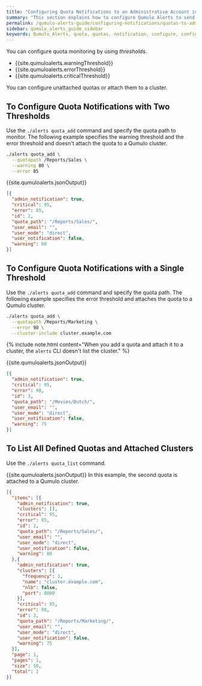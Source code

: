 ```yaml
---
title: "Configuring Quota Notifications to an Administrative Account in Qumulo Alerts"
summary: "This section explains how to configure Qumulo Alerts to send quota notifications from a Qumulo cluster to an administrative account."
permalink: /qumulo-alerts-guide/configuring-notifications/quotas-to-admins.html
sidebar: qumulo_alerts_guide_sidebar
keywords: Qumulo_Alerts, quota, quotas, notification, configure, configuration
---
```


You can configure quota monitoring by using _thresholds_.

* {{site.qumuloalerts.warningThreshold}}
* {{site.qumuloalerts.errorThreshold}}
* {{site.qumuloalerts.criticalThreshold}}

You can configure unattached quotas or attach them to a cluster.

## To Configure Quota Notifications with Two Thresholds
Use the `./alerts quota_add` command and specify the quota path to monitor. The following example specifies the warning threshold and the error threshold and doesn't attach the quota to a Qumulo cluster.

```bash
./alerts quota_add \
  --quotapath /Reports/Sales \
  --warning 80 \
  --error 85
```

{{site.qumuloalerts.jsonOutput}}

```json
[{
  "admin_notification": true,
  "critical": 95,
  "error": 85,
  "id": 2,
  "quota_path": "/Reports/Sales/",
  "user_email": "",
  "user_mode": "direct",
  "user_notification": false,
  "warning": 80
}]
```


## To Configure Quota Notifications with a Single Threshold
Use the `./alerts quota_add` command and specify the quota path. The following example specifies the error threshold and attaches the quota to a Qumulo cluster.

```bash
./alerts quota_add \
  --quotapath /Reports/Marketing \
  --error 90 \
  --cluster-include cluster.example.com
```

{% include note.html content="When you add a quota and attach it to a cluster, the `alerts` CLI doesn't list the cluster." %}

{{site.qumuloalerts.jsonOutput}}

```json
[{
  "admin_notification": true,
  "critical": 95,
  "error": 90,
  "id": 3,
  "quota_path": "/Movies/Dutch/",
  "user_email": "",
  "user_mode": "direct",
  "user_notification": false,
  "warning": 75
}]
```


## To List All Defined Quotas and Attached Clusters
Use the `./alerts quota_list` command.

{{site.qumuloalerts.jsonOutput}} In this example, the second quota is attached to a Qumulo cluster.

```json
[{
  "items": [{
    "admin_notification": true,
    "clusters": [],
    "critical": 95,
    "error": 85,
    "id": 2,
    "quota_path": "/Reports/Sales/",
    "user_email": "",
    "user_mode": "direct",
    "user_notification": false,
    "warning": 80
  },{
    "admin_notification": true,
    "clusters": [{
      "frequency": 1,
      "name": "cluster.example.com",
      "nlb": false,
      "port": 8000
    }],
    "critical": 95,
    "error": 90,
    "id": 3,
    "quota_path": "/Reports/Marketing/",
    "user_email": "",
    "user_mode": "direct",
    "user_notification": false,
    "warning": 75
  }],
  "page": 1,
  "pages": 1,
  "size": 50,
  "total": 2
}]
```
